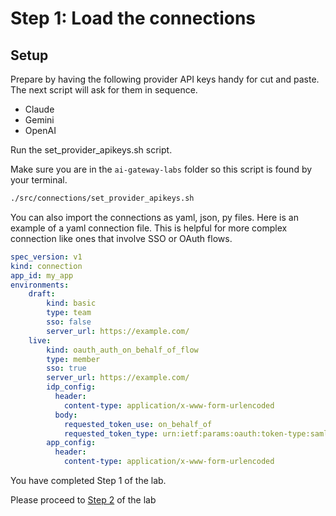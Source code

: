 # Step 1: Load the connections

## Setup
Prepare by having the following provider API keys handy for cut and paste. The next script will ask for them in sequence. 
- Claude
- Gemini
- OpenAI

Run the set_provider_apikeys.sh script.

Make sure you are in the `ai-gateway-labs` folder so this script is found by your terminal.

```bash
./src/connections/set_provider_apikeys.sh 
```
You can also import the connections as yaml, json, py files. Here is an example of a yaml connection file. This is helpful for more complex connection like ones that involve SSO or OAuth flows. 

```yaml
spec_version: v1
kind: connection
app_id: my_app
environments:
    draft:
        kind: basic
        type: team
        sso: false
        server_url: https://example.com/
    live:
        kind: oauth_auth_on_behalf_of_flow
        type: member
        sso: true
        server_url: https://example.com/
        idp_config:
          header:
            content-type: application/x-www-form-urlencoded
          body:
            requested_token_use: on_behalf_of
            requested_token_type: urn:ietf:params:oauth:token-type:saml2
        app_config:
          header:
            content-type: application/x-www-form-urlencoded
```
You have completed Step 1 of the lab.

Please proceed to [Step 2](../models/README_for_models.md) of the lab